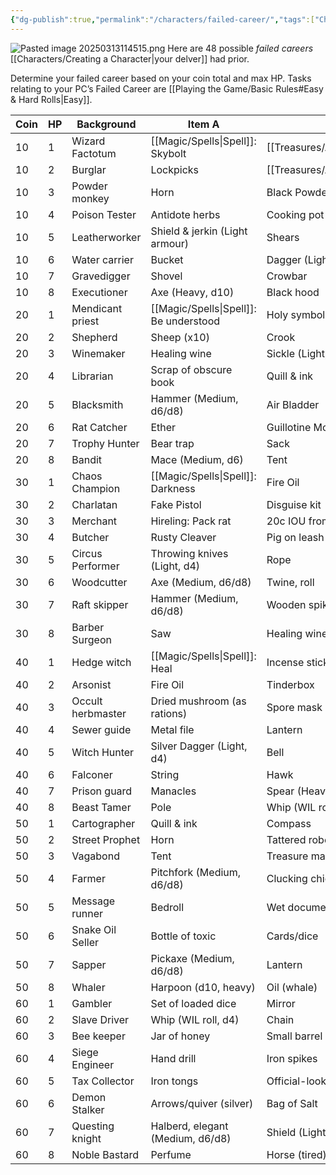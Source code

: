 ```yaml
---
{"dg-publish":true,"permalink":"/characters/failed-career/","tags":["Characters"],"created":"2025-01-07T14:36:31.538-05:00","updated":"2025-03-31T20:48:14.609-04:00"}
---
```


![Pasted image 20250313114515.png](/img/user/zRSC/images/Pasted%20image%2020250313114515.png)
Here are 48 possible *failed careers* [[Characters/Creating a Character\|your delver]] had prior.

Determine your failed career based on your coin total and max HP.
Tasks relating to your PC’s Failed Career are [[Playing the Game/Basic Rules#Easy & Hard Rolls\|Easy]].

| Coin | HP  | Background        | Item A                              | Item B                   |
| ---- | --- | ----------------- | ----------------------------------- | ------------------------ |
| 10   | 1   | Wizard Factotum   | [[Magic/Spells\|Spell]]: Skybolt          | [[Treasures/Artifacts/Artifacts\|Artifact]]  |
| 10   | 2   | Burglar           | Lockpicks                           | [[Treasures/Artifacts/Artifacts\|Artifact]]  |
| 10   | 3   | Powder monkey     | Horn                                | Black Powder             |
| 10   | 4   | Poison Tester     | Antidote herbs                      | Cooking pot              |
| 10   | 5   | Leatherworker     | Shield & jerkin (Light armour)      | Shears                   |
| 10   | 6   | Water carrier     | Bucket                              | Dagger (Light, d4)       |
| 10   | 7   | Gravedigger       | Shovel                              | Crowbar                  |
| 10   | 8   | Executioner       | Axe (Heavy, d10)                    | Black hood               |
| 20   | 1   | Mendicant priest  | [[Magic/Spells\|Spell]]: Be understood    | Holy symbol              |
| 20   | 2   | Shepherd          | Sheep (x10)                         | Crook                    |
| 20   | 3   | Winemaker         | Healing wine                        | Sickle (Light, d4)       |
| 20   | 4   | Librarian         | Scrap of obscure book               | Quill & ink              |
| 20   | 5   | Blacksmith        | Hammer (Medium, d6/d8)              | Air Bladder              |
| 20   | 6   | Rat Catcher       | Ether                               | Guillotine Mousetraps    |
| 20   | 7   | Trophy Hunter     | Bear trap                           | Sack                     |
| 20   | 8   | Bandit            | Mace (Medium, d6)                   | Tent                     |
| 30   | 1   | Chaos Champion    | [[Magic/Spells\|Spell]]: Darkness         | Fire Oil                 |
| 30   | 2   | Charlatan         | Fake Pistol                         | Disguise kit             |
| 30   | 3   | Merchant          | Hireling: Pack rat                  | 20c IOU from a noble     |
| 30   | 4   | Butcher           | Rusty Cleaver                       | Pig on leash             |
| 30   | 5   | Circus Performer  | Throwing knives (Light, d4)         | Rope                     |
| 30   | 6   | Woodcutter        | Axe (Medium, d6/d8)                 | Twine, roll              |
| 30   | 7   | Raft skipper      | Hammer (Medium, d6/d8)              | Wooden spikes            |
| 30   | 8   | Barber Surgeon    | Saw                                 | Healing wine             |
| 40   | 1   | Hedge witch       | [[Magic/Spells\|Spell]]: Heal             | Incense stick            |
| 40   | 2   | Arsonist          | Fire Oil                            | Tinderbox                |
| 40   | 3   | Occult herbmaster | Dried mushroom (as rations)         | Spore mask               |
| 40   | 4   | Sewer guide       | Metal file                          | Lantern                  |
| 40   | 5   | Witch Hunter      | Silver Dagger (Light, d4)           | Bell                     |
| 40   | 6   | Falconer          | String                              | Hawk                     |
| 40   | 7   | Prison guard      | Manacles                            | Spear (Heavy, d10)       |
| 40   | 8   | Beast Tamer       | Pole                                | Whip (WIL roll, d4)      |
| 50   | 1   | Cartographer      | Quill & ink                         | Compass                  |
| 50   | 2   | Street Prophet    | Horn                                | Tattered robes           |
| 50   | 3   | Vagabond          | Tent                                | Treasure map, dubious    |
| 50   | 4   | Farmer            | Pitchfork (Medium,  d6/d8)          | Clucking chicken         |
| 50   | 5   | Message runner    | Bedroll                             | Wet documents            |
| 50   | 6   | Snake Oil Seller  | Bottle of toxic                     | Cards/dice               |
| 50   | 7   | Sapper            | Pickaxe (Medium, d6/d8)             | Lantern                  |
| 50   | 8   | Whaler            | Harpoon (d10, heavy)                | Oil (whale)              |
| 60   | 1   | Gambler           | Set of loaded dice                  | Mirror                   |
| 60   | 2   | Slave Driver      | Whip (WIL roll, d4)                 | Chain                    |
| 60   | 3   | Bee keeper        | Jar of honey                        | Small barrel of ale      |
| 60   | 4   | Siege Engineer    | Hand drill                          | Iron spikes              |
| 60   | 5   | Tax Collector     | Iron tongs                          | Official-looking ledgers |
| 60   | 6   | Demon Stalker     | Arrows/quiver (silver)              | Bag of Salt              |
| 60   | 7   | Questing knight   | Halberd, elegant<br>(Medium, d6/d8) | Shield (Light armour)    |
| 60   | 8   | Noble Bastard     | Perfume                             | Horse (tired)            |


